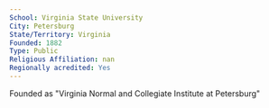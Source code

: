 ```yaml
---
School: Virginia State University
City: Petersburg
State/Territory: Virginia
Founded: 1882
Type: Public
Religious Affiliation: nan
Regionally acredited: Yes
---
```

Founded as "Virginia Normal and Collegiate Institute at Petersburg"